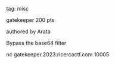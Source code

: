 tag: misc

gatekeeper
200 pts

authored by Arata

Bypass the base64 filter

nc gatekeeper.2023.ricercactf.com 10005
